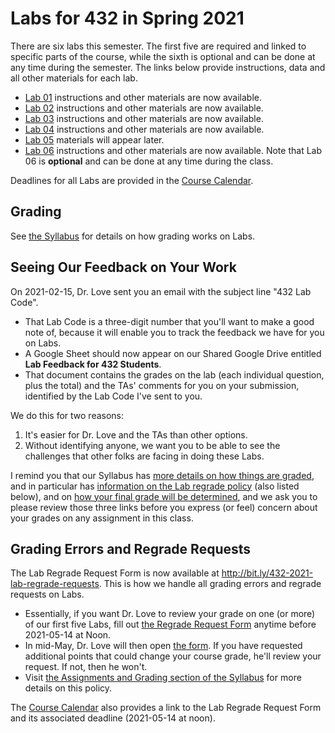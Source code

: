 # Labs for 432 in Spring 2021

There are six labs this semester. The first five are required and linked to specific parts of the course, while the sixth is optional and can be done at any time during the semester. The links below provide instructions, data and all other materials for each lab.

- [Lab 01](https://github.com/THOMASELOVE/432-2021/tree/master/labs/lab01) instructions and other materials are now available.
- [Lab 02](https://github.com/THOMASELOVE/432-2021/tree/master/labs/lab02) instructions and other materials are now available.
- [Lab 03](https://github.com/THOMASELOVE/432-2021/tree/master/labs/lab03) instructions and other materials are now available.
- [Lab 04](https://github.com/THOMASELOVE/432-2021/tree/master/labs/lab04) instructions and other materials are now available.
- [Lab 05](https://github.com/THOMASELOVE/432-2021/tree/master/labs/lab05) materials will appear later.
- [Lab 06](https://github.com/THOMASELOVE/432-2021/tree/master/labs/lab06) instructions and other materials are now available. Note that Lab 06 is **optional** and can be done at any time during the class.

Deadlines for all Labs are provided in the [Course Calendar](https://thomaselove.github.io/432/calendar.html).

## Grading

See [the Syllabus](https://thomaselove.github.io/432-2021-syllabus/assignments-and-grading.html) for details on how grading works on Labs.

## Seeing Our Feedback on Your Work

On 2021-02-15, Dr. Love sent you an email with the subject line "432 Lab Code". 

- That Lab Code is a three-digit number that you'll want to make a good note of, because it will enable you to track the feedback we have for you on Labs. 
- A Google Sheet should now appear on our Shared Google Drive entitled **Lab Feedback for 432 Students**. 
- That document contains the grades on the lab (each individual question, plus the total) and the TAs' comments for you on your submission, identified by the Lab Code I've sent to you.

We do this for two reasons:

1. It's easier for Dr. Love and the TAs than other options.
2. Without identifying anyone, we want you to be able to see the challenges that other folks are facing in doing these Labs. 

I remind you that our Syllabus has [more details on how things are graded](https://thomaselove.github.io/432-2021-syllabus/assignments-and-grading.html#minute-papers-and-class-participation), and in particular has [information on the Lab regrade policy](https://thomaselove.github.io/432-2021-syllabus/course-policies.html#regrade-policy) (also listed below), and on [how your final grade will be determined](https://thomaselove.github.io/432-2021-syllabus/assignments-and-grading.html#final-grade), and we ask you to please review those three links before you express (or feel) concern about your grades on any assignment in this class.

## Grading Errors and Regrade Requests

The Lab Regrade Request Form is now available at http://bit.ly/432-2021-lab-regrade-requests. This is how we handle all grading errors and regrade requests on Labs. 

- Essentially, if you want Dr. Love to review your grade on one (or more) of our first five Labs, fill out [the Regrade Request Form](http://bit.ly/432-2021-lab-regrade-requests) anytime before 2021-05-14 at Noon. 
- In mid-May, Dr. Love will then open [the form](http://bit.ly/432-2021-lab-regrade-requests). If you have requested additional points that could change your course grade, he'll review your request. If not, then he won't. 
- Visit [the Assignments and Grading section of the Syllabus](https://thomaselove.github.io/432-2021-syllabus/assignments-and-grading.html) for more details on this policy.

The [Course Calendar](https://thomaselove.github.io/432/calendar.html) also provides a link to the Lab Regrade Request Form and its associated deadline (2021-05-14 at noon). 
